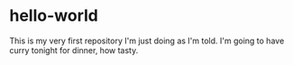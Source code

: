 # hello-world
This is my very first repository
I'm just doing as I'm told.
I'm going to have curry tonight for dinner, how tasty.
